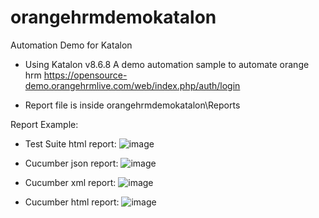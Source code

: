# orangehrmdemokatalon
 Automation Demo for Katalon

- Using Katalon v8.6.8
A demo automation sample to automate orange hrm
https://opensource-demo.orangehrmlive.com/web/index.php/auth/login

- Report file is inside orangehrmdemokatalon\Reports

Report Example:
- Test Suite html report:
![image](https://github.com/user-attachments/assets/9e82d185-30b1-4a6f-9f6a-ceb44207f50c)

- Cucumber json report:
![image](https://github.com/user-attachments/assets/c24ba24e-c02c-4700-8eb4-2a78ebbf3960)

- Cucumber xml report:
![image](https://github.com/user-attachments/assets/0d40e72a-2f45-4736-b185-2e37ed837d6a)

- Cucumber html report:
![image](https://github.com/user-attachments/assets/b9da1448-d090-4233-9831-9a1e0bbab013)
